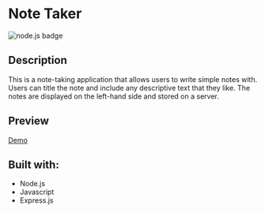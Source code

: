 # Note Taker

![node.js badge](https://img.shields.io/badge/node.js%20-%2343853D.svg?&style=for-the-badge&logo=node.js&logoColor=white)

## Description

This is a note-taking application that allows users to write simple notes with. Users can title the note and include any descriptive text that they like. The notes are displayed on the left-hand side and stored on a server.

## Preview

[Demo](https://drive.google.com/file/d/1aNSKIjwQfDJmEg0HkAfZdzg5r6Hwujdh/view)

## Built with:

* Node.js
* Javascript
* Express.js
